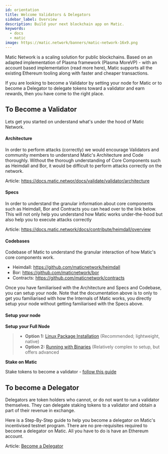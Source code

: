 ```yaml
---
id: orientation
title: Welcome Validators & Delegators
sidebar_label: Overview
description: Build your next blockchain app on Matic.
keywords:
  - docs
  - matic
image: https://matic.network/banners/matic-network-16x9.png 
---
```


Matic Network is a scaling solution for public blockchains. Based on an adapted implementation of Plasma framework (Plasma MoreVP) - with an account based implementation (read more here), Matic supports all the existing Ethereum tooling along with faster and cheaper transactions.

If you are looking to become a Validator by setting your node for Matic or to become a Delegator to delegate tokens toward a validator and earn rewards, then you have come to the right place.

## To Become a Validator

Lets get you started on understand what's under the hood of Matic Network.

#### Architecture

In order to perform attacks (correctly) we would encourage Validators and community members to understand Matic's Architecture and Code thoroughly. Without the thorough understanding of Core Components such as Heimdall and Bor, it would be difficult to perform attacks correctly on the network. 

Article: https://docs.matic.networ/docs/validate/validator/architecture

#### Specs
In order to understand the granular information about core components such as Heimdall, Bor and Contracts you can head over to the link below. This will not only help you understand how Matic works under-the-hood but also help you to execute attacks correctly

Article: https://docs.matic.network/docs/contribute/heimdall/overview

#### Codebases

Codebase of Matic to understand the granular interaction of how Matic's core components work.

- Heimdall: https://github.com/maticnetwork/heimdall
- Bor: https://github.com/maticnetwork/bor
- Contracts: https://github.com/maticnetwork/contracts

Once you have familiarised with the Architecture and Specs and Codebase, you can setup your node. Note that the documentation above is to only to get you familiarised with how the Internals of Matic works, you directly setup your node without getting familiarised with the Specs above. 

#### Setup your node

**Setup your Full Node**

> * **Option 1:** [Linux Package Installation](https://docs.matic.network/docs/validate/counter-stake-stage-2/linux-package-installation) (Recommended; lightweight, native)
> * **Option 2:** [Running with Binaries](https://docs.matic.network/docs/validate/counter-stake-stage-2/running-with-binaries) (Relatively complex to setup, but offers advanced 

**Stake on Matic**

Stake tokens to become a validator - [follow this guide](https://docs.matic.network/docs/validate/counter-stake-stage-2/stake-on-matic)

## To become a Delegator

Delegators are token holders who cannot, or do not want to run a validator themselves. They can delegate staking tokens to a validator and obtain a part of their revenue in exchange.

Here is a Step-By-Step guide to help you become a delegator on Matic's incentivised testnet program. There are no pre-requisites required to become a delegator on Matic. All you have to do is have an Ethereum account.

Article: [Become a Delegator](https://docs.matic.network/docs/validate/counter-stake-stage-2/delegate)